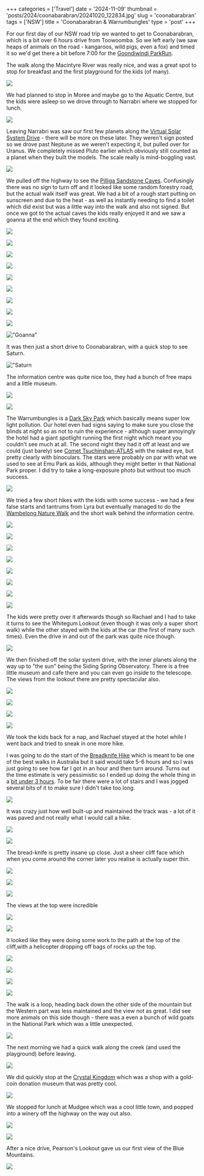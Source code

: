 +++
categories = ['Travel']
date = '2024-11-09'
thumbnail = 'posts/2024/coonabarabran/20241020_122834.jpg'
slug = 'coonabarabran'
tags = ['NSW']
title = 'Coonabarabran & Warrumbungles'
type = 'post'
+++

For our first day of our NSW road trip we wanted to get to Coonabarabran, which is a bit over 6 hours drive from Toowoomba. So we left early (we saw heaps of animals on the road  - kangaroos, wild pigs, even a fox) and timed it so we'd get there a bit before 7:00 for the [Goondiwindi ParkRun](https://www.parkrun.com.au/goondiwindi/results/396/).

The walk along the Macintyre River was really nice, and was a great spot to stop for breakfast and the first playground for the kids (of many).

![](20241019_080107.jpg)

We had planned to stop in Moree and maybe go to the Aquatic Centre, but the kids were asleep so we drove through to Narrabri where we stopped for lunch.

![](20241019_124332.jpg)

Leaving Narrabri was saw our first few planets along the [Virtual Solar System Drive](https://www.nsw.gov.au/visiting-and-exploring-nsw/locations-and-attractions/worlds-largest-virtual-solar-system-drive) - there will be more on these later. They weren't sign posted so we drove past Neptune as we weren't expecting it, but pulled over for Uranus. We completely missed Pluto earlier which obviously still counted as a planet when they built the models. The scale really is mind-boggling vast.

![](20241019_133752.jpg)

We pulled off the highway to see the 
[Pilliga Sandstone Caves](https://www.nationalparks.nsw.gov.au/things-to-do/walking-tracks/sandstone-caves-walking-track). Confusingly there was no sign to turn off and it looked like some random forestry road, but the actual walk itself was great. We had a bit of a rough start putting on sunscreen and due to the heat - as well as instantly needing to find a toilet which did exist but was a little way into the walk and also not signed. But once we got to the actual caves the kids really enjoyed it and we saw a goanna at the end which they found exciting. 

![](20241019_143135.jpg)

![](20241019_143139.jpg)

![](20241019_143309.jpg)

![](20241019_143419.jpg)

![](20241019_134128.jpg)

![](20241019_144436.jpg)

![](20241019_144911.jpg)

![](20241019_145055.jpg)

![](20241019_145119.jpg)

!["Goanna"](20241019_140319.jpg)

It was then just a short drive to Coonabarabran, with a quick stop to see Saturn.

!["Saturn](20241019_153627.jpg)

The information centre was quite nice too, they had a bunch of free maps and a little museum. 

![](20241019_154852.jpg)

![](20241019_154922.jpg)

The Warrumbungles is a [Dark Sky Park](https://www.nationalparks.nsw.gov.au/conservation-and-heritage/our-parks/dark-sky-parks) which basically means super low light pollution. Our hotel even had signs saying to make sure you close the blinds at night so as not to ruin the experience - although super annoyingly the hotel had a giant spotlight running the first night which meant you couldn't see much at all. The second night they had it off at least and we could (just barely) see [Comet Tsuchinshan-ATLAS](https://www.sbs.com.au/news/article/how-australians-can-get-the-best-view-of-the-tsuchinshan-atlas-comet/4dkjicqk8) with the naked eye, but pretty clearly with binoculars. The stars were probably on par with what we used to see at Emu Park as kids, although they might better in that National Park proper. I did try to take a long-exposure photo but without too much success. 

![](20241019_194931.jpg)

We tried a few short hikes with the kids with some success - we had a few false starts and tantrums from Lyra but eventually managed to do the [Wambelong Nature Walk](https://www.nationalparks.nsw.gov.au/things-to-do/walking-tracks/wambelong-nature-walking-track) and the short walk behind the information centre. 

![](20241020_080824.jpg)

![](20241020_091028.jpg)

![](20241020_091126.jpg)

![](20241020_091353.jpg)

![](20241020_093056.jpg)

![](20241020_093252.jpg)

![](20241020_094128.jpg)

![](20241020_094626.jpg)

The kids were pretty over it afterwards though so Rachael and I had to take it turns to see the Whitegum Lookout (even though it was only a super short walk) while the other stayed with the kids at the car (the first of many such times). Even the drive in and out of the park was quite nice though.

![](20241020_111618.jpg)

We then finished off the solar system drive, with the inner planets along the way up to "the sun" being the Siding Spring Observatory. There is a free little museum and cafe there and you can even go inside to the telescope. The views from the lookout there are pretty spectacular also.

![](20241020_114647.jpg)

![](20241020_115759.jpg)

![](20241020_122834.jpg)

![](20241020_123514.jpg)

We took the kids back for a nap, and Rachael stayed at the hotel while I went back and tried to sneak in one more hike.

I was going to do the start of the [Breadknife Hike](https://www.nationalparks.nsw.gov.au/things-to-do/walking-tracks/breadknife-and-grand-high-tops-walk) which is meant to be one of the best walks in Australia but it said would take 5-6 hours and so I was just going to see how far I got in an hour and then turn around. Turns out the time estimate is very pessimistic so I ended up doing the whole thing in a [bit under 3 hours](https://www.strava.com/activities/12697857410). To be fair there were a lot of stairs and I was jogged several bits of it to make sure I didn't take too long.

![](20241020_144429.jpg)

It was crazy just how well built-up and maintained the track was - a lot of it was paved and not really what I would call a hike.

![](20241020_145220.jpg)

![](20241020_150845.jpg)

The bread-knife is pretty insane up close. Just a sheer cliff face which when you come around the corner later you realise is actually super thin. 

![](20241020_151049.jpg)

![](20241020_152026.jpg)

![](20241020_152908.jpg)

The views at the top were incredible  

![](20241020_152953.jpg)

![](20241020_153119.jpg)

It looked like they were doing some work to the path at the top of the cliff,with a helicopter dropping off bags of rocks up the top. 

![](20241020_153338.jpg)

![](20241020_153427.jpg)


![](20241020_153434.jpg)


![](20241020_153440.jpg)

The walk is a loop, heading back down the other side of the mountain but the Western part was less maintained and the view not as great. I did see more animals on this side though - there was a even a bunch of wild goats in the National Park which was a little unexpected.

![](20241020_160426.jpg)

The next morning we had a quick walk along the creek (and used the playground) before leaving.

![](20241021_082105.jpg)

We did quickly stop at the 
[Crystal Kingdom](http://www.crystalkingdom.com.au/) which was a shop with a gold-coin donation museum that was pretty cool.

![](20241021_090028.jpg)

We stopped for lunch at Mudgee which was a cool little town, and popped into a winery off the highway on the way out also. 

![](20241021_115824-1.jpg)

![](20241021_133946.jpg)

After a nice drive, Pearson's Lookout gave us our first view of the Blue Mountains.

![](20241021_145248.jpg)
